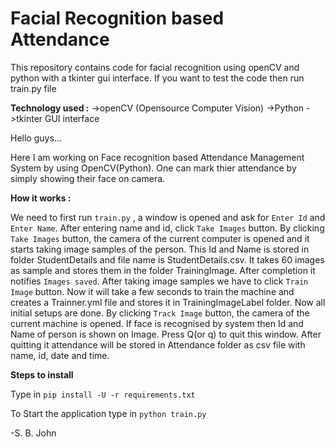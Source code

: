 # Facial Recognition based Attendance

This repository contains code for facial recognition using openCV and python with a tkinter gui interface. If you want to test the code then run train.py file

**Technology used :**
->openCV (Opensource Computer Vision)
->Python
->tkinter GUI interface

Hello guys...

Here I am working on Face recognition based Attendance Management System by using OpenCV(Python). One can mark thier attendance by simply showing their face on camera. 

**How it works :**

We need to first run `train.py` , a window is opened and ask for `Enter Id` and `Enter Name`. After entering name and id, click `Take Images` button. By clicking `Take Images` button, the camera of the current computer is opened and it starts taking image samples of the person. This Id and Name is stored in folder StudentDetails and file name is StudentDetails.csv. It takes 60 images as sample and stores them in the folder TrainingImage. After completion it notifies `Images saved`.
After taking image samples we have to click `Train Image` button. Now it will take a few seconds to train the machine and creates a Trainner.yml file and stores it in TrainingImageLabel folder.
Now all initial setups are done. By clicking `Track Image` button, the camera of the current machine is opened. If face is recognised by system then Id and Name of person is shown on Image. Press Q(or q) to quit this window. After quitting it attendance will be stored in Attendance folder as csv file with name, id, date and time.

**Steps to install**

Type in `pip install -U -r requirements.txt`

To Start the application type in `python train.py` 

-S. B. John
